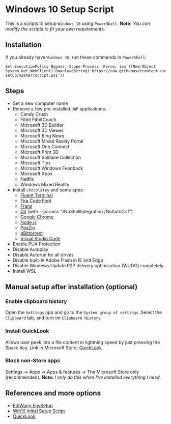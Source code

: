# Windows 10 Setup Script

This is a scripts to setup `Windows 10` using `PowerShell`.
**Note:** _You can modify the scripts to fit your own requirements._

## Installation

If you already have `Windows 10`, run these commands in `PowerShell`:

```
Set-ExecutionPolicy Bypass -Scope Process -Force; iex ((New-Object System.Net.WebClient).DownloadString('https://raw.githubusercontent.com/samuelramox/windows-setup/master/script.ps1'))
```

## Steps

- Set a new computer name
- Remove a few pre-installed `UWP` applications:
  - Candy Crush
  - Fitbit FitbitCoach
  - Microsoft 3D Builder
  - Microsoft 3D Viewer
  - Microsoft Bing News
  - Microsoft Mixed Reality Portal
  - Microsoft One Connect
  - Microsoft Print 3D
  - Microsoft Solitaire Collection
  - Microsoft Tips
  - Microsoft Windows Feedback
  - Microsoft Xbox
  - Netflix
  - Windows Mixed Reality
- Install `Chocolatey` and some apps:
  - [Fluent Terminal](https://github.com/felixse/FluentTerminal)
  - [Fira Code Font](https://github.com/tonsky/FiraCode)
  - [Franz](https://meetfranz.com/)
  - [Git](https://gitforwindows.org/) (with --params "/NoShellIntegration /NoAutoCrlf")
  - [Google Chrome](https://www.google.com/chrome/)
  - [Node.js](https://nodejs.org/)
  - [PeaZip](http://www.peazip.org/)
  - [qBittorrent](https://www.qbittorrent.org/index.php)
  - [Visual Studio Code](https://chocolatey.org/packages/vscode)
- Enable PUA Protection
- Disable Autoplay
- Disable Autorun for all drives
- Disable built-in Adobe Flash in IE and Edge
- Disable Windows Update P2P delivery optimization (WUDO) completely
- Install WSL

## Manual setup after installation (optional)

### Enable clipboard history

Open the `Settings` app and go to the `System group of settings`. Select the `Clipboard` tab, and turn on `Clipboard History`.

### Install QuickLook

Allows user peek into a file content in lightning speed by just pressing the Space key.
Link in Microsoft Store: [QuickLook](https://www.microsoft.com/pt-br/p/quicklook/9nv4bs3l1h4s?ocid=badge&rtc=1&activetab=pivot:overviewtab)

### Block non-Store apps

Settings -> Apps -> Apps & features -> The Microsoft Store only (recommended).
**Note:** _I only do this when I've installed everything I need._

## References and more options

- [EdiWang EnvSetup](https://github.com/EdiWang/EnvSetup/)
- [Win10 Initial Setup Script](https://github.com/Disassembler0/Win10-Initial-Setup-Script)
- [QuickLook](https://pooi.moe/QuickLook/)
